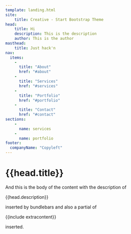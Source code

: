 ```yaml
---
template: landing.html
site:
    title: Creative - Start Bootstrap Theme
head:
    title: Hi
    description: This is the description
    author: This is the author
masthead:
    title: Just hack'n
nav:
  items:
    -
      title: "About"
      href: "#about"
    -
      title: "Services"
      href: "#services"
    -
      title: "Portfolio"
      href: "#portfolio"
    -
      title: "Contact"
      href: "#contact"
sections:
    - 
      name: services
    - 
      name: portfolio
footer:
  companyName: "Copyleft"
---
```


# {{head.title}} 

And this is the body of the content with the description of 

{{head.description}} 

inserted by bundlebars and also a partial of 

{{include extracontent}}

inserted.
